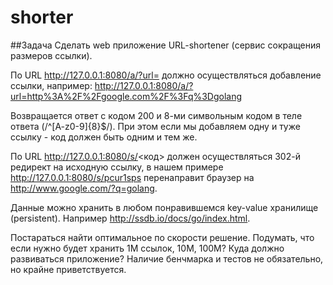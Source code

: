 # shorter
##Задача
Сделать web приложение URL-shortener (сервис сокращения размеров ссылки).

По URL http://127.0.0.1:8080/a/?url= должно осуществляться добавление ссылки, например: http://127.0.0.1:8080/a/?url=http%3A%2F%2Fgoogle.com%2F%3Fq%3Dgolang

Возвращается ответ с кодом 200 и 8-ми символьным кодом в теле ответа (/^[A-z0-9]{8}$/). При этом если мы добавляем одну и туже ссылку - код должен быть одним и тем же.

По URL http://127.0.0.1:8080/s/<код> должен осуществляться 302-й редирект на исходную ссылку, в нашем примере http://127.0.0.1:8080/s/pcur1sps перенаправит браузер на http://www.google.com/?q=golang.

Данные можно хранить в любом понравившемся key-value хранилище (persistent). Например http://ssdb.io/docs/go/index.html.

Постараться найти оптимальное по скорости решение. Подумать, что если нужно будет хранить 1M ссылок, 10M, 100M? Куда должно развиваться приложение? Наличие бенчмарка и тестов не обязательно, но крайне приветствуется.
